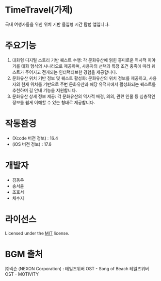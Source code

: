 # TimeTravel(가제)
 국내 여행자들을 위한  위치 기반 몰입형 시간 탐험 앱입니다.

# 주요기능
1. 대화형 디지털 스토리 기반 퀘스트 수행: 각 문화유산에 얽힌 흥미로운 역사적 이야기를 대화 형식의 시나리오로 제공하며, 사용자의 선택과 특정 조건 충족에 따라 퀘스트가 주어지고 전개되는 인터랙티브한 경험을 제공합니다.
2. 문화유산 위치 기반 정보 및 퀘스트 활성화: 문화유산의 위치 정보를 제공하고, 사용자의 현재 위치를 기반으로 주변 문화유산과 해당 유적지에서 활성화되는 퀘스트를 추천하며 길 안내 기능을 지원합니다.
3. 문화유산 상세 정보 제공: 각 문화유산의 역사적 배경, 의의, 관련 인물 등 심층적인 정보를 쉽게 이해할 수 있는 형태로 제공합니다.

# 작동환경
- (Xcode 버전 정보) : 16.4
- (iOS 버전 정보) : 17.6

# 개발자
- 김동우 
- 송서윤
- 조호서
- 채수지


# 라이선스
Licensed under the [MIT](LICENSE) license.

# BGM 출처
㈜넥슨 (NEXON Corporation) : 
테일즈위버 OST - Song of Beach
테일즈위버 OST - MOTIVITY
